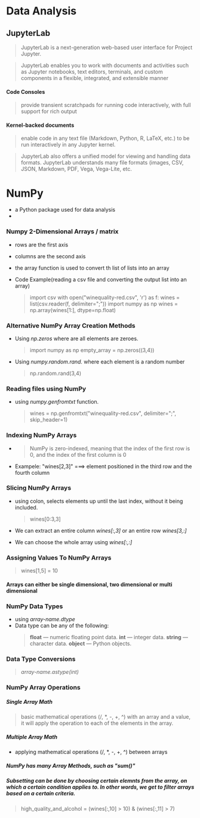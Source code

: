 # Data Analysis

## JupyterLab

> JupyterLab is a next-generation web-based user interface for Project Jupyter.

> JupyterLab enables you to work with documents and activities such as Jupyter notebooks, text editors, terminals, and custom components in a flexible, integrated, and extensible manner

#### Code Consoles

> provide transient scratchpads for running code interactively, with full support for rich output

#### Kernel-backed documents

> enable code in any text file (Markdown, Python, R, LaTeX, etc.) to be run interactively in any Jupyter kernel.

> JupyterLab also offers a unified model for viewing and handling data formats. JupyterLab understands many file formats (images, CSV, JSON, Markdown, PDF, Vega, Vega-Lite, etc.

# NumPy

- a Python package used for data analysis
-

### Numpy 2-Dimensional Arrays / matrix

- rows are the first axis
- columns are the second axis
- the array function is used to convert th list of lists into an array

- Code Example(reading a csv file and converting the output list into an array)
  > import csv
  > with open("winequality-red.csv", 'r') as f:
        wines = list(csv.reader(f, delimiter=";"))
  import numpy as np
  wines = np.array(wines[1:], dtype=np.float)

### Alternative NumPy Array Creation Methods

- Using _np.zeros_ where are all elements are zeroes.

  > import numpy as np
  > empty_array = np.zeros((3,4))

- Using _numpy.random.rand._ where each element is a random number
  > np.random.rand(3,4)

### Reading files using NumPy

- using _numpy.genfromtxt_ function.
  > wines = np.genfromtxt("winequality-red.csv", delimiter=";", skip_header=1)

### Indexing NumPy Arrays

- > NumPy is zero-indexed, meaning that the index of the first row is 0, and the index of the first column is 0
- Exampele: "wines[2,3]" ===> element positioned in the third row and the fourth column

### Slicing NumPy Arrays

- using colon, selects elements up until the last index, without it being included.

  > wines[0:3,3]

- We can extract an entire column _wines[:,3]_ or an entire row _wines[3,:]_
- We can choose the whole array using _wines[:,:]_

### Assigning Values To NumPy Arrays

> wines[1,5] = 10

#### Arrays can either be single dimensional, two dimensional or multi dimensional

### NumPy Data Types

- using _array-name.dtype_
- Data type can be any of the following:
  > **float** — numeric floating point data.
  > **int** — integer data.
  > **string** — character data.
  > **object** — Python objects.

### Data Type Conversions

> _array-name.astype(int)_

### NumPy Array Operations

##### Single Array Math

> basic mathematical operations (/, \*, -, +, ^) with an array and a value, it will apply the operation to each of the elements in the array.

##### Multiple Array Math

- applying mathematical operations (/, \*, -, +, ^) between arrays

##### NumPy has many Array Methods, such as "sum()"

##### Subsetting can be done by choosing certain elemnts from the array, on which a certain condition applies to. In other words, we get to filter arrays based on a certain criteria.

> high_quality_and_alcohol = (wines[:,10] > 10) & (wines[:,11] > 7)
